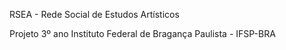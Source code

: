 RSEA - Rede Social de Estudos Artísticos

Projeto 3º ano Instituto Federal de Bragança Paulista - IFSP-BRA
